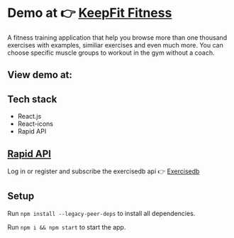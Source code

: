 #  Demo at 👉 [KeepFit Fitness](https://keepfit-fitness.netlify.app/) 

A fitness training application that help you browse more than one thousand exercises with examples, similiar exercises and even much more. You can choose specific muscle groups to workout in the gym without a coach. 

## View demo at: 

## Tech stack
- React.js
- React-icons
- Rapid API

## [Rapid API](https://rapidapi.com/hub)
Log in or register and subscribe the exercisedb api 👉
[Exercisedb](https://rapidapi.com/justin-WFnsXH_t6/api/exercisedb/)


## Setup

Run `npm install --legacy-peer-deps` to install all dependencies. 

Run `npm i && npm start` to start the app.

